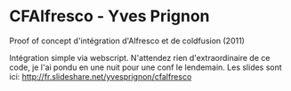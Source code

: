 # CFAlfresco - Yves Prignon
Proof of concept d'intégration d'Alfresco et de coldfusion (2011)

Intégration simple via webscript. N'attendez rien d'extraordinaire de ce code, je l'ai pondu en une nuit pour une conf le lendemain. Les slides sont ici: http://fr.slideshare.net/yvesprignon/cfalfresco
